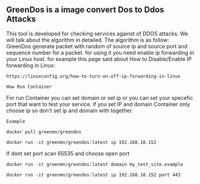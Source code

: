 ## GreenDos is a image convert Dos to Ddos Attacks


This tool is developed for checking services against of DDOS attacks.
We will talk about the algorithm in detailed. The algorithm is as follow:
GreenDos generate packet with random of source ip and source port and sequence number for a packet.
for using it you need enable ip forwarding in your Linux host.
for example this page said about How to Disable/Enable IP forwarding in Linux:

```
https://linuxconfig.org/how-to-turn-on-off-ip-forwarding-in-linux
```

```How Run Container```

For run Container you can set domain or set ip or you can set your specefic port that want to test your service.
if you set IP and domain Container only choose ip so don't set ip and domain with together.

```Example```

```docker pull greenmn/greendos```

```docker run -it greenmn/greendos:latest ip 192.168.18.152``` 

If dont set port scan 65535 and choose open port 

```docker run -it greenmn/greendos:latest domain my_test_site.example```

```docker run -it greenmn/greendos:latest ip 192.168.18.152 port 443```
